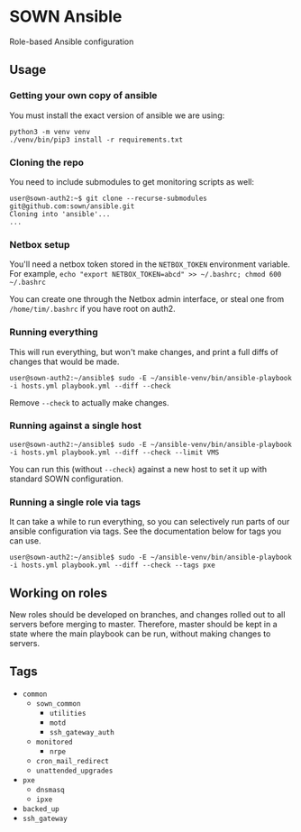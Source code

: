 # SOWN Ansible
Role-based Ansible configuration

## Usage

### Getting your own copy of ansible
You must install the exact version of ansible we are using:
```
python3 -m venv venv
./venv/bin/pip3 install -r requirements.txt
```

### Cloning the repo

You need to include submodules to get monitoring scripts as well:
```console
user@sown-auth2:~$ git clone --recurse-submodules git@github.com:sown/ansible.git
Cloning into 'ansible'...
...
```

### Netbox setup

You'll need a netbox token stored in the `NETBOX_TOKEN` environment variable.
For example, `echo "export NETBOX_TOKEN=abcd" >> ~/.bashrc; chmod 600 ~/.bashrc`

You can create one through the Netbox admin interface, or steal one from `/home/tim/.bashrc` if you have root on auth2.

### Running everything

This will run everything, but won't make changes, and print a full diffs of changes that would be made.
```console
user@sown-auth2:~/ansible$ sudo -E ~/ansible-venv/bin/ansible-playbook -i hosts.yml playbook.yml --diff --check
```
Remove `--check` to actually make changes.

### Running against a single host

```console
user@sown-auth2:~/ansible$ sudo -E ~/ansible-venv/bin/ansible-playbook -i hosts.yml playbook.yml --diff --check --limit VMS
```
You can run this (without `--check`) against a new host to set it up with standard SOWN configuration.

### Running a single role via tags

It can take a while to run everything, so you can selectively run parts of our ansible configuration via tags. See the documentation below for tags you can use.
```console
user@sown-auth2:~/ansible$ sudo -E ~/ansible-venv/bin/ansible-playbook -i hosts.yml playbook.yml --diff --check --tags pxe
```

## Working on roles

New roles should be developed on branches, and changes rolled out to all servers before merging to master. Therefore, master should be kept in a state where the main playbook can be run, without making changes to servers.

## Tags

- `common`
  - `sown_common`
    - `utilities`
    - `motd`
    - `ssh_gateway_auth`
  - `monitored`
    - `nrpe`
  - `cron_mail_redirect`
  - `unattended_upgrades`
- `pxe`
  - `dnsmasq`
  - `ipxe`
- `backed_up`
- `ssh_gateway`
